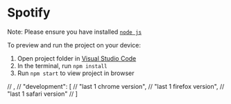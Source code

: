 
  # Spotify

  Note: Please ensure you have installed <code><a href="https://nodejs.org/en/download/">node js</a></code>

  To preview and run the project on your device:
  1) Open project folder in <a href="https://code.visualstudio.com/download">Visual Studio Code</a>
  2) In the terminal, run `npm install`
  3) Run `npm start` to view project in browser
  
  // ,
// "development": [
//     "last 1 chrome version",
//     "last 1 firefox version",
//     "last 1 safari version"
// ]
